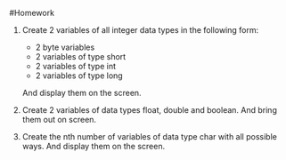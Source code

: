 #Homework


1. Create 2 variables of all integer data types in the following
form:
   - 2 byte variables
   - 2 variables of type short
   - 2 variables of type int
   - 2 variables of type long 

    And display them on the screen.

2. Create 2 variables of data types float, double and boolean. And bring them out
on screen.

3. Create the nth number of variables of data type char with all
possible
ways. And display them on the screen.